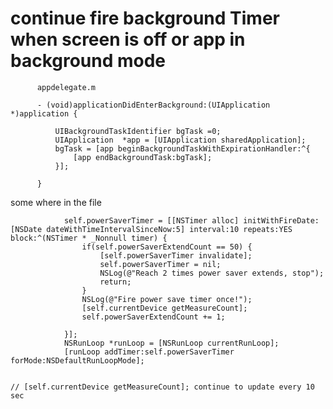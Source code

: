 # continue fire background Timer when screen is off or app in background mode 

          appdelegate.m

          - (void)applicationDidEnterBackground:(UIApplication *)application {

              UIBackgroundTaskIdentifier bgTask =0;
              UIApplication  *app = [UIApplication sharedApplication];
              bgTask = [app beginBackgroundTaskWithExpirationHandler:^{
                  [app endBackgroundTask:bgTask];
              }]; 

          }
          
          
          
some where in the file 

           
                self.powerSaverTimer = [[NSTimer alloc] initWithFireDate:[NSDate dateWithTimeIntervalSinceNow:5] interval:10 repeats:YES block:^(NSTimer * _Nonnull timer) {
                    if(self.powerSaverExtendCount == 50) {
                        [self.powerSaverTimer invalidate];
                        self.powerSaverTimer = nil;
                        NSLog(@"Reach 2 times power saver extends, stop");
                        return;
                    }
                    NSLog(@"Fire power save timer once!");
                    [self.currentDevice getMeasureCount];
                    self.powerSaverExtendCount += 1;

                }];
                NSRunLoop *runLoop = [NSRunLoop currentRunLoop];
                [runLoop addTimer:self.powerSaverTimer forMode:NSDefaultRunLoopMode];
      
 
    // [self.currentDevice getMeasureCount]; continue to update every 10 sec
